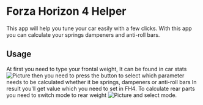 # Forza Horizon 4 Helper
This app will help you tune your car easily with a few clicks.
With this app you can calculate your springs dampeners and anti-roll bars.

## Usage
At first you need to type your frontal weight, It can be found in car stats
![Picture](https://cdn.discordapp.com/attachments/791988373773746216/877480665552154684/unknown.png)
then you need to press the button to select which parameter needs to be calculated whether it be springs, dampeners or anti-roll bars
In result you'll get value which you need to set in FH4.
To calculate rear parts you need to switch mode to rear weight 
![Picture](https://cdn.discordapp.com/attachments/791988373773746216/877480858687275048/unknown.png)
and select mode.
